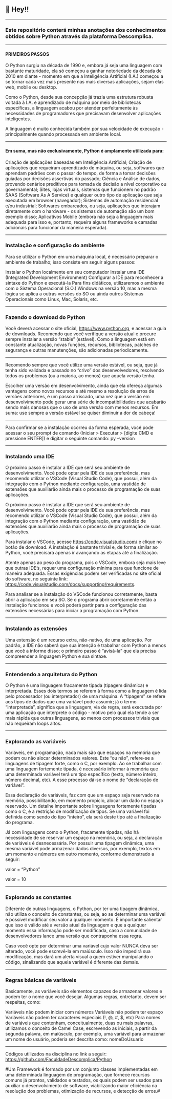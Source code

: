  ## 📣 Hey!!

---

### Este repositório conterá minhas anotações dos conhecimentos obtidos sobre Python através da plataforma Descomplica.

---

#### PRIMEIROS PASSOS

O Python surgiu na década de 1990 e, embora já seja uma linguagem com bastante maturidade, ela só começou a ganhar notoriedade da década de 2010 em diante - momento em que a Inteligência Artificial (I.A.) começou a se tornar cada vez mais presente nas mais diversas aplicações, sejam elas web, mobile ou desktop.

Como o Python, desde sua concepção já trazia uma estrutura robusta voltada à I.A. e aprendizado de máquina por meio de bibliotecas específicas, a linguagem acabou por atender perfeitamente às necessidades de programadores que precisavam desenvolver aplicações inteligentes.

A linguagem é muito conhecida também por sua velocidade de execução - principalmente quando processada em ambiente local.

---

#### Em suma, mas não exclusivamente, Python é amplamente utilizada para:

Criação de aplicações baseadas em Inteligência Artificial;
Criação de aplicações que requeiram aprendizado de máquina, ou seja, softwares que aprendam padrões com o passar do tempo, de forma a tomar decisões guiadas por decisões assertivas do passado;
Ciência e Análise de dados, provendo cenários preditivos para tomada de decisão a nível corporativo ou governamental;
Sites, lojas virtuais, sistemas que funcionem no padrão SAAS (Software As A Service) e qualquer outro tipo de aplicação que seja executada em browser (navegador);
Sistemas de automação residencial e/ou industrial;
Softwares embarcados, ou seja, aplicações que interajam diretamente com o hardware - os sistemas de automação são um bom exemplo disso;
Aplicativos Mobile (embora não seja a linguagem mais adequada para isso e, portanto, requeira alguns frameworks e camadas adicionais para funcionar da maneira esperada).

---

### Instalação e configuração do ambiente

Para se utilizar o Python em uma máquina local, é necessário preparar o ambiente de trabalho; isso consiste em seguir alguns passos:

Instalar o Python localmente em seu computador
Instalar uma IDE (Integrated Development Environment)
Configurar a IDE para reconhecer a sintaxe do Python e executá-la
Para fins didáticos, utilizaremos o ambiente com o Sistema Operacional (S.O.) Windows na versão 10, mas a mesma lógica se aplica a outras versões do SO ou ainda outros Sistemas Operacionais como Linux, Mac, Solaris, etc.

---

### Fazendo o download do Python

Você deverá acessar o site oficial, https://www.python.org, e acessar a guia de downloads. Recomendo que você verifique a versão atual e procure sempre instalar a versão “stable” (estável). Como a linguagem está em constante atualização, novas funções, recursos, bibliotecas, patches de segurança e outras manutenções, são adicionadas periodicamente.

---

Recomendo sempre que você utilize uma versão estável, ou seja, que já tenha sido validada e passado no “crivo” dos desenvolvedores, resolvendo todos os problemas (ou a maioria, ao menos) que aquela versão tenha.

Escolher uma versão em desenvolvimento, ainda que ela ofereça algumas vantagens como novos recursos e até mesmo a resolução de erros de versões anteriores, é um passo arriscado, uma vez que a versão em desenvolvimento pode gerar uma série de incompatibilidades que acabarão sendo mais danosas que o uso de uma versão com menos recursos. Em suma: use sempre a versão estável se quiser diminuir a dor de cabeça!

---

Para confirmar se a instalação ocorreu da forma esperada, você pode acessar o seu prompt de comando (Iniciar > Executar > [digite CMD e pressione ENTER]) e digitar o seguinte comando: py –version

---

### Instalando uma IDE

O próximo passo é instalar a IDE que será seu ambiente de desenvolvimento. Você pode optar pela IDE de sua preferência, mas recomendo utilizar o VSCode (Visual Studio Code), que possui, além da integração com o Python mediante configuração, uma vastidão de extensões que auxiliarão ainda mais o processo de programação de suas aplicações.

O próximo passo é instalar a IDE que será seu ambiente de desenvolvimento. Você pode optar pela IDE de sua preferência, mas recomendo utilizar o VSCode (Visual Studio Code), que possui, além da integração com o Python mediante configuração, uma vastidão de extensões que auxiliarão ainda mais o processo de programação de suas aplicações.

Para instalar o VSCode, acesse https://code.visualstudio.com/ e clique no botão de download. A instalação é bastante trivial e, de forma similar ao Python, você precisará apenas ir avançando as etapas até a finalização.

Atente apenas ao peso do programa, pois o VSCode, embora seja mais leve que outras IDE’s, requer uma configuração mínima para que funcione de maneira adequada. Essas exigências podem ser verificadas no site oficial do software, no seguinte link: https://code.visualstudio.com/docs/supporting/requirements. 

Para analisar se a instalação do VSCode funcionou corretamente, basta abrir a aplicação em seu SO. Se o programa abrir corretamente então a instalação funcionou e você poderá partir para a configuração das extensões necessárias para iniciar a programação com Python.

---

### Instalando as extensões

Uma extensão é um recurso extra, não-nativo, de uma aplicação. Por padrão, a IDE não saberá que sua intenção é trabalhar com Python a menos que você a informe disso; o primeiro passo é “avisá-la” que ela precisa compreender a linguagem Python e sua sintaxe.

---

### Entendendo a arquitetura do Python

O Python é uma linguagem fracamente tipada (tipagem dinâmica) e interpretada. Esses dois termos se referem à forma como a linguagem é lida pelo processador (ou interpretador) de uma máquina. A “tipagem” se refere aos tipos de dados que uma variável pode assumir; já o termo “interpretada”, significa que a linguagem, via de regra, será executada por uma aplicação que interprete o código - motivo pelo qual ela tende a ser mais rápida que outras linguagens, ao menos com processos triviais que não requeiram loops altos.

---

### Explorando as variáveis

Variáveis, em programação, nada mais são que espaços na memória que podem ou não alocar determinados valores. Este “ou não”, refere-se a linguagens de tipagem forte, como o C, por exemplo. Ao se trabalhar com uma linguagem fortemente tipada, é necessário informar à memória que uma determinada variável terá um tipo específico (texto, número inteiro, número decimal, etc). A esse processo dá-se o nome de “declaração de variável”.

Essa declaração de variáveis, faz com que um espaço seja reservado na memória, possibilitando, em momento propício, alocar um dado no espaço reservado. Um detalhe importante sobre linguagens fortemente tipadas como o C, é a restrição de modificação de tipos. Se uma variável foi definida como sendo do tipo “inteiro”, ela será deste tipo até a finalização do programa.

Já com linguagens como o Python, fracamente tipadas, não há necessidade de se reservar um espaço na memória, ou seja, a declaração de variáveis é desnecessária. Por possuir uma tipagem dinâmica, uma mesma variável pode armazenar dados diversos, por exemplo, textos em um momento e números em outro momento, conforme demonstrado a seguir:

valor = “Python”

valor = 10

---

### Explorando as constantes

Diferente de outras linguagens, o Python, por ter uma tipagem dinâmica, não utiliza o conceito de constantes, ou seja, ao se determinar uma variável é possível modificar seu valor a qualquer momento. É importante salientar que isso é válido até a versão atual da linguagem e que a qualquer momento essa informação pode ser modificada, caso a comunidade de desenvolvedores lance uma versão que contraponha essa regra.

Caso você opte por determinar uma variável cujo valor NUNCA deva ser alterado, você pode escrevê-la em maiúsculo. Isso não impedirá sua modificação, mas dará um alerta visual a quem estiver manipulando o código, sinalizando que aquela variável é diferente das demais.

---

### Regras básicas de variáveis

Basicamente, as variáveis são elementos capazes de armazenar valores e podem ter o nome que você desejar. Algumas regras, entretanto, devem ser respeitas, como:

Variáveis não podem iniciar com números
Variáveis não podem ter espaço
Variáveis não podem ter caracteres especiais (!, @, #, $, etc)
Para nomes de variáveis que contenham, conceitualmente, duas ou mais palavras, utilizamos o conceito de Camel Case, escrevendo as iniciais, a partir da segunda palavra, em maiúsculo, por exemplo, uma variável para armazenar um nome do usuário, poderia ser descrita como: nomeDoUsuario

---

Códigos utilizados na disciplina no link a seguir: https://github.com/FaculdadeDescomplica/Python

#Um Framework é formado por um conjunto classes implementadas em uma determinada linguagem de programação, que fornece recursos comuns já prontos, validados e testados, os quais podem ser usados para auxiliar o desenvolvimento de software, viabilizando maior eficiência na resolução dos problemas, otimização de recursos, e detecção de erros.#

